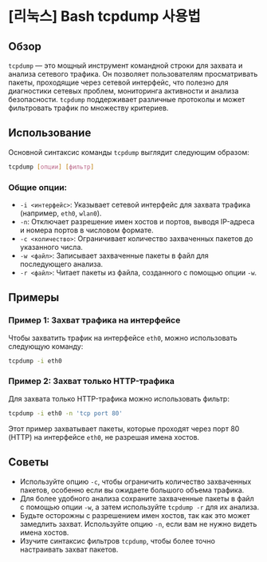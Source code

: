 # [리눅스] Bash tcpdump 사용법

## Обзор
`tcpdump` — это мощный инструмент командной строки для захвата и анализа сетевого трафика. Он позволяет пользователям просматривать пакеты, проходящие через сетевой интерфейс, что полезно для диагностики сетевых проблем, мониторинга активности и анализа безопасности. `tcpdump` поддерживает различные протоколы и может фильтровать трафик по множеству критериев.

## Использование
Основной синтаксис команды `tcpdump` выглядит следующим образом:

```bash
tcpdump [опции] [фильтр]
```

### Общие опции:
- `-i <интерфейс>`: Указывает сетевой интерфейс для захвата трафика (например, `eth0`, `wlan0`).
- `-n`: Отключает разрешение имен хостов и портов, выводя IP-адреса и номера портов в числовом формате.
- `-c <количество>`: Ограничивает количество захваченных пакетов до указанного числа.
- `-w <файл>`: Записывает захваченные пакеты в файл для последующего анализа.
- `-r <файл>`: Читает пакеты из файла, созданного с помощью опции `-w`.

## Примеры
### Пример 1: Захват трафика на интерфейсе
Чтобы захватить трафик на интерфейсе `eth0`, можно использовать следующую команду:

```bash
tcpdump -i eth0
```

### Пример 2: Захват только HTTP-трафика
Для захвата только HTTP-трафика можно использовать фильтр:

```bash
tcpdump -i eth0 -n 'tcp port 80'
```

Этот пример захватывает пакеты, которые проходят через порт 80 (HTTP) на интерфейсе `eth0`, не разрешая имена хостов.

## Советы
- Используйте опцию `-c`, чтобы ограничить количество захваченных пакетов, особенно если вы ожидаете большого объема трафика.
- Для более удобного анализа сохраните захваченные пакеты в файл с помощью опции `-w`, а затем используйте `tcpdump -r` для их анализа.
- Будьте осторожны с разрешением имен хостов, так как это может замедлить захват. Используйте опцию `-n`, если вам не нужно видеть имена хостов.
- Изучите синтаксис фильтров `tcpdump`, чтобы более точно настраивать захват пакетов.
